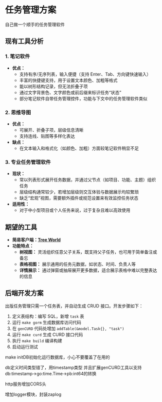 # 任务管理方案

自己做一个顺手的任务管理软件

## 现有工具分析

### 1. 笔记软件

- **优点：**
  - 支持有序/无序列表，输入便捷（支持 Enter、Tab、方向键快速输入）
  - 丰富的快捷键支持，用于设置文本颜色、加粗等格式
  - 能以树形结构记录，但无法折叠子项
  - 通过文字背景色、文字颜色或前后缀来标识任务“状态”
  - 部分笔记软件自带任务管理控件，功能与下文中的任务管理软件类似

### 2. 思维导图

- **优点：**
  - 可展开、折叠子项，层级信息清晰
  - 支持连线、贴图等多样化表达
- **缺点：**
  - 在文本输入和格式化（如颜色、加粗）方面较笔记软件稍显不足

### 3. 专业任务管理软件

- **现状：**
  - 常以列表形式展开任务数据，并通过父节点（如项目、功能、主题）组织任务
  - 层级结构通常较少，若增加层级则交互体验与数据展示均较繁琐
  - 缺乏“宏观”视图，需要额外插件或规范设置来有效监控任务状态
- **适用性：**
  - 对于中小型项目或个人任务来说，过于复杂且难以高效使用

## 期望的工具

- **简易客户端：[Tree World](https://github.com/pancake-lee/tree-world)**
- **功能特点：**
  - **树视图：** 灵活组织任意父子关系，既支持父子任务，也可用于简单备注或备忘
  - **表格视图：** 展示通用的任务元数据，如状态、时间、负责人等
  - **详情展示：** 通过弹窗或抽屉展开更多数据，适合展示表格中难以完整表达的信息

## 后端开发方案

出版任务管理只需一个任务表，并自动生成 CRUD 接口。开发步骤如下：

1. 定义表结构：编写 SQL，新增 `task` 表
2. 运行 `make gorm` 生成数据库访问代码
3. 在 `genCURD` 代码处增加 `addTable(&model.Task{}, "task")`
4. 运行 `make curd` 生成 CURD 接口代码
5. 执行 `make build` 编译构建
6. 启动运行测试

make initDB初始化运行数据库，小心不要覆盖了在用的

db定义时间类型错了，用timestamp类型
并且扩展genCURD工具以支持db:timestamp->go:time.Time->pb:int64的转换

http服务增加CORS头

增加logger模块，封装zaplog
